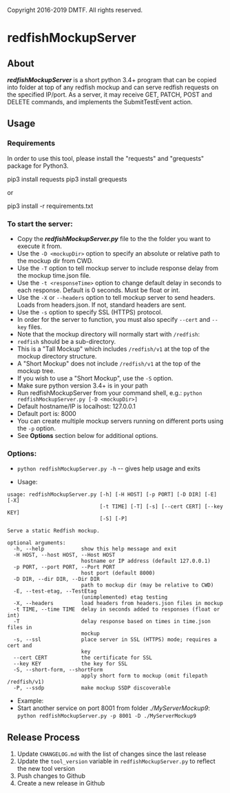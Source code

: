 Copyright 2016-2019 DMTF. All rights reserved.

# redfishMockupServer

## About

***redfishMockupServer*** is a short python 3.4+ program that can be copied into folder at top of any redfish mockup and can serve redfish requests on the specified IP/port.  As a server, it may receive GET, PATCH, POST and DELETE commands, and implements the SubmitTestEvent action.

## Usage

### Requirements

In order to use this tool, please install the "requests" and "grequests" package for Python3.

pip3 install requests
pip3 install grequests

or

pip3 install -r requirements.txt

### To start the server:

* Copy the ***redfishMockupServer.py*** file to the the folder you want to execute it from.
* Use the `-D <mockupDir>` option to specify an absolute or relative path to the mockup dir from CWD.
* Use the `-T` option to tell mockup server to include response delay from the mockup time.json file.
* Use the `-t <responseTime>` option to change default delay in seconds to each response. Default is 0 seconds. Must be float or int.
* Use the `-X` or `--headers` option to tell mockup server to send headers. Loads from headers.json. If not, standard headers are sent.
* Use the `-s` option to specify SSL (HTTPS) protocol.
 * In order for the server to function, you must also specify `--cert` and `--key` files.
* Note that the mockup directory will normally start with `/redfish`:
 * `redfish` should be a sub-directory.
 * This is a "Tall Mockup" which includes `/redfish/v1` at the top of the mockup directory structure.
 * A "Short Mockup" does not include `/redfish/v1` at the top of the mockup tree.
 * If you wish to use a "Short Mockup", use the `-S` option.
* Make sure python version 3.4+ is in your path
* Run redfishMockupServer from your command shell, e.g.: `python redfishMockupServer.py [-D <mockupDir>]`
* Default hostname/IP is localhost: 127.0.0.1
* Default port is: 8000
* You can create multiple mockup servers running on different ports using the `-p` option.
* See **Options** section below for additional options.

### Options:

* `python redfishMockupServer.py -h` -- gives help usage and exits

* Usage:

```
usage: redfishMockupServer.py [-h] [-H HOST] [-p PORT] [-D DIR] [-E] [-X]
                              [-t TIME] [-T] [-s] [--cert CERT] [--key KEY]
                              [-S] [-P]

Serve a static Redfish mockup.

optional arguments:
  -h, --help            show this help message and exit
  -H HOST, --host HOST, --Host HOST
                        hostname or IP address (default 127.0.0.1)
  -p PORT, --port PORT, --Port PORT
                        host port (default 8000)
  -D DIR, --dir DIR, --Dir DIR
                        path to mockup dir (may be relative to CWD)
  -E, --test-etag, --TestEtag
                        (unimplemented) etag testing
  -X, --headers         load headers from headers.json files in mockup
  -t TIME, --time TIME  delay in seconds added to responses (float or int)
  -T                    delay response based on times in time.json files in
                        mockup
  -s, --ssl             place server in SSL (HTTPS) mode; requires a cert and
                        key
  --cert CERT           the certificate for SSL
  --key KEY             the key for SSL
  -S, --short-form, --shortForm
                        apply short form to mockup (omit filepath /redfish/v1)
  -P, --ssdp            make mockup SSDP discoverable
```

* Example:    
 * Start another service on port 8001 from folder _./MyServerMockup9_:
`python redfishMockupServer.py -p 8001 -D ./MyServerMockup9`

## Release Process

1. Update `CHANGELOG.md` with the list of changes since the last release
2. Update the `tool_version` variable in `redfishMockupServer.py` to reflect the new tool version
3. Push changes to Github
4. Create a new release in Github
